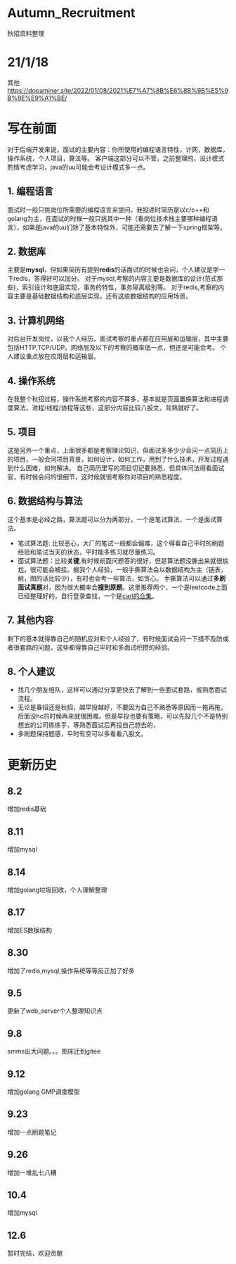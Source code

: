 # Autumn_Recruitment
秋招资料整理

# 21/1/18
其他 https://dopaminer.site/2022/01/08/2021%E7%A7%8B%E6%8B%9B%E5%9B%9E%E9%A1%BE/

# 写在前面
对于后端开发来说，面试的主要内容：你所使用的编程语言特性，计网，数据库，操作系统，个人项目，算法等。
客户端这部分可以不管，之前整理的，设计模式酌情考虑学习，java的uu可能会考设计模式多一点。

## 1. 编程语言
面试时一般只挑岗位所需要的编程语言来提问。我投递时简历是以c/c++和golang为主，在面试的时候一般只挑其中一种（看岗位技术栈主要哪种编程语言），如果是java的uu们除了基本特性外，可能还需要去了解一下spring框架等。

## 2. 数据库
主要是**mysql**，但如果简历有提到**redis**的话面试的时候也会问，个人建议是学一下redis，答得好可以加分。
对于mysql,考察的内容主要是数据库的设计(范式那些)，索引设计和底层实现，事务的特性，事务隔离级别等。
对于redis,考察的内容主要是基础数据结构和底层实现，还有这些数据结构的应用场景。

## 3. 计算机网络
对后台开发岗位，以我个人经历，面试考察的重点都在应用层和运输层，其中主要包括HTTP,TCP/UDP。网络层及以下的考察的概率低一点，但还是可能会考。
个人建议重点放在应用层和运输层。

## 4. 操作系统
在我整个秋招过程，操作系统考察的内容不算多，基本就是页面置换算法和进程调度算法，进程/线程/协程等这些，这部分内容比较八股文，背熟就好了。

## 5. 项目
这是另外一个重点，上面很多都是考察理论知识，但面试多多少少会问一点简历上的项目，一般会问项目背景，如何设计，如何工作，用到了什么技术，开发过程遇到什么困难，如何解决。
自己简历里写的项目切记要熟悉，但具体问法得看面试官，有时候会问的很细节，这时候就很考察你对项目的熟悉程度。

## 6. 数据结构与算法
这个基本是必经之路，算法题可以分为两部分，一个是笔试算法，一个是面试算法。
- 笔试算法题: 比较恶心，大厂的笔试一般都会偏难，这个得看自己平时的刷题经验和笔试当天的状态，平时能多练习就尽量练习。
- 面试算法题：比较**关键**,有时候前面问题答的很好，但是算法题没撕出来就很尴尬，很可能会被挂。据我个人经验，一般手撕算法会以数据结构为主（链表，树，图的话比较少），有时也会考一些算法，如贪心。
手撕算法可以通过**多刷面试真题**对，因为很大概率会**撞到原题**。这里推荐两个，一个是leetcode上面已经整理好的，自行登录查找，一个是[carl的合集](https://www.programmercarl.com/)。

## 7. 其他内容
剩下的基本就得靠自己的随机应对和个人经验了，有时候面试会问一下措不及防或者很套路的问题，这些都得靠自己平时和多面试积攒的经验。

## 8. 个人建议
- 找几个朋友组队，这样可以通过分享更快去了解到一些面试套路，或熟悉面试流程。
- 无论是春招还是秋招，越早投越好，不要因为自己不熟悉等原因而一拖再拖，后面没hc的时候再来就很困难。但是早投也要有策略，可以先投几个不是特别想去的公司练练手，等熟悉面试后再投自己想去的，
- 多刷题保持题感，平时有空可以多看看八股文。

# 更新历史
## 8.2
增加redis基础

## 8.11

增加mysql

## 8.14

增加golang垃圾回收，个人理解整理

## 8.17

增加ES数据结构

## 8.30

增加了redis,mysql,操作系统等等反正加了好多

## 9.5

更新了web_server个人整理知识点

## 9.8

smms出大问题。。。图床迁到gitee

## 9.12

增加golang GMP调度模型

## 9.23

增加一点刷题笔记

## 9.26

增加一堆乱七八糟

## 10.4

增加mysql

## 12.6
暂时完结，欢迎贡献

